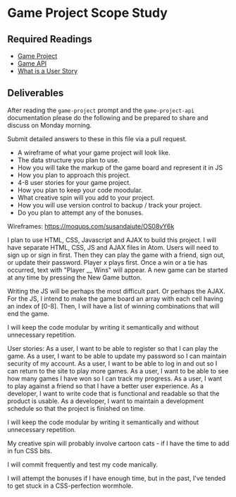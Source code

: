 # Game Project Scope Study

## Required Readings

-   [Game Project](https://github.com/ga-wdi-boston/game-project)
-   [Game API](https://github.com/ga-wdi-boston/game-project-api)
-   [What is a User Story](http://searchsoftwarequality.techtarget.com/definition/user-story)

## Deliverables

After reading the `game-project` prompt and the `game-project-api` documentation
please do the following and be prepared to share and discuss on Monday morning.

Submit detailed answers to these in this file via a pull request.

-   A wireframe of what your game project will look like.
-   The data structure you plan to use.
  - How you will take the markup of the game board and represent it in JS
-   How you plan to approach this project.
-   4-8 user stories for your game project.
-   How you plan to keep your code moodular.
-   What creative spin will you add to your project.
-   How you will use version control to backup / track your project.
-   Do you plan to attempt any of the bonuses.

Wireframes:
https://moqups.com/susandaiute/OS08vY6k

I plan to use HTML, CSS, Javascript and AJAX to build this project.  I will have separate
HTML, CSS, JS and AJAX files in Atom.  Users will need to sign up or sign in first.  Then they
can play the game with a friend, sign out, or update their password.  Player x plays first.
Once a win or a tie has occurred, text with "Player __ Wins" will appear.  A new game
can be started at any time by pressing the New Game button.

Writing the JS will be perhaps the most difficult part.  Or perhaps the AJAX.  For the
JS, I intend to make the game board an array with each cell having an index of [0-8].
Then, I will have a list of winning combinations that will end the game.

I will keep the code modular by writing it semantically and without unnecessary repetition.

User stories:
As a user, I want to be able to register so that I can play the game.
As a user, I want to be able to update my password so I can maintain security
of my account.
As a user, I want to be able to log in and out so I can return to the site to
play more games.
As a user, I want to be able to see how many games I have won so I can track
my progress.
As a user, I want to play against a friend so that I have a better user experience.
As a developer, I want to write code that is functional and readable so that the
product is usable.
As a developer, I want to maintain a development schedule so that the project is
finished on time.

I will keep the code modular by writing it semantically and without unnecessary repetition.

My creative spin will probably involve cartoon cats - if I have the time to add in fun CSS bits.

I will commit frequently and test my code manically.

I will attempt the bonuses if I have enough time, but in the past, I've tended to get stuck in 
a CSS-perfection wormhole.

